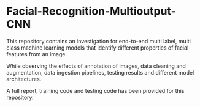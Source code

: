 # Facial-Recognition-Multioutput-CNN

This repository contains an investigation for end-to-end multi label, multi class machine learning models that identify different properties of facial features from an image.

While observing the effects of annotation of images, data cleaning and augmentation, data ingestion pipelines, testing results and different model architectures.

A full report, training code and testing code has been provided for this repository.
